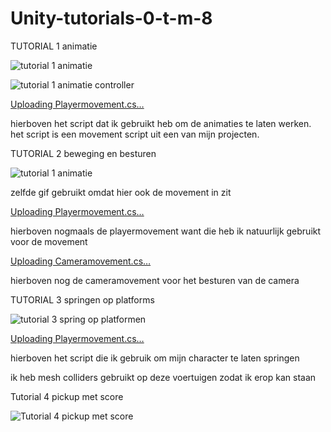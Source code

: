 # Unity-tutorials-0-t-m-8

TUTORIAL 1 animatie

![tutorial 1 animatie](https://github.com/user-attachments/assets/ce7cddc7-d902-422b-8b59-a5589d954a96)

![tutorial 1 animatie controller](https://github.com/user-attachments/assets/e9b82650-7802-4eea-8753-8f6e15b58a33)

[Uploading Playermovement.cs…](https://github.com/Flyboyace/Unity-tutorials-1-t-m-8/blob/main/Playermovement.cs)

hierboven het script dat ik gebruikt heb om de animaties te laten werken. het script is een movement script uit een van mijn projecten.

TUTORIAL 2 beweging en besturen

![tutorial 1 animatie](https://github.com/user-attachments/assets/ce7cddc7-d902-422b-8b59-a5589d954a96)

zelfde gif gebruikt omdat hier ook de movement in zit

[Uploading Playermovement.cs…](https://github.com/Flyboyace/Unity-tutorials-1-t-m-8/blob/main/Playermovement.cs)

hierboven nogmaals de playermovement want die heb ik natuurlijk gebruikt voor de movement

[Uploading Cameramovement.cs…](https://github.com/Flyboyace/Unity-tutorials-1-t-m-8/blob/main/Cameramovement.cs)

hierboven nog de cameramovement voor het besturen van de camera

TUTORIAL 3 springen op platforms

![tutorial 3 spring op platformen](https://github.com/user-attachments/assets/6f08ad3e-adde-4006-a87b-508eb8255c3d)

[Uploading Playermovement.cs…](https://github.com/Flyboyace/Unity-tutorials-1-t-m-8/blob/main/Playermovement.cs)

hierboven het script die ik gebruik om mijn character te laten springen

ik heb mesh colliders gebruikt op deze voertuigen zodat ik erop kan staan

Tutorial 4 pickup met score 

![Tutorial 4 pickup met score](https://github.com/user-attachments/assets/a828d27e-363a-47a5-af65-7b17be825d8e)







